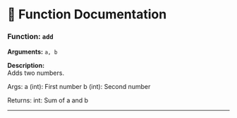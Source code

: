 # 📄 Function Documentation

### Function: `add`

**Arguments:** `a, b`

**Description:**  
Adds two numbers.

Args:
    a (int): First number
    b (int): Second number

Returns:
    int: Sum of a and b

---

